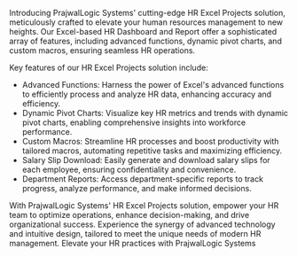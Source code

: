 Introducing PrajwalLogic Systems' cutting-edge HR Excel Projects solution, meticulously crafted to elevate your human resources management to new heights. Our Excel-based HR Dashboard and Report offer a sophisticated array of features, including advanced functions, dynamic pivot charts, and custom macros, ensuring seamless HR operations.

Key features of our HR Excel Projects solution include:
- Advanced Functions: Harness the power of Excel's advanced functions to efficiently process and analyze HR data, enhancing accuracy and efficiency.
- Dynamic Pivot Charts: Visualize key HR metrics and trends with dynamic pivot charts, enabling comprehensive insights into workforce performance.
- Custom Macros: Streamline HR processes and boost productivity with tailored macros, automating repetitive tasks and maximizing efficiency.
- Salary Slip Download: Easily generate and download salary slips for each employee, ensuring confidentiality and convenience.
- Department Reports: Access department-specific reports to track progress, analyze performance, and make informed decisions.


With PrajwalLogic Systems' HR Excel Projects solution, empower your HR team to optimize operations, enhance decision-making, and drive organizational success. 
Experience the synergy of advanced technology and intuitive design, tailored to meet the unique needs of modern HR management. Elevate your HR practices with PrajwalLogic Systems 
